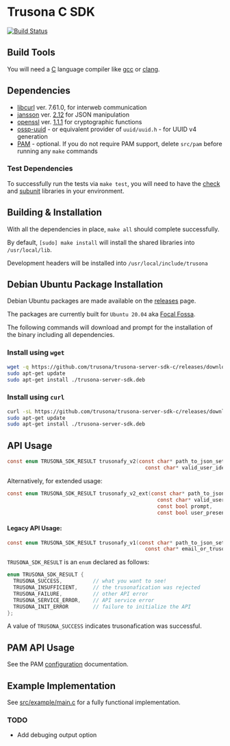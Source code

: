 # Trusona C SDK

[![Build Status](https://travis-ci.com/trusona/trusona-server-sdk-c.svg?token=ERoqgs7tKf7xAGTsABr8&branch=master)](https://travis-ci.com/trusona/trusona-server-sdk-c)

## Build Tools

You will need a [C](https://en.wikipedia.org/wiki/C_programming_language) language compiler like [gcc](https://github.com/gcc-mirror/gcc) or [clang](https://github.com/llvm-mirror/clang).

## Dependencies

- [libcurl](https://curl.haxx.se/libcurl/c) ver. 7.61.0, for interweb communication
- [jansson](https://github.com/akheron/jansson) ver. [2.12](https://github.com/akheron/jansson/releases) for JSON manipulation
- [openssl](https://www.openssl.org) ver. [1.1.1](https://www.openssl.org/source) for cryptographic functions
- [ossp-uuid](https://github.com/sean-/ossp-uuid) - or equivalent provider of `uuid/uuid.h` - for UUID v4 generation
- [PAM](http://tldp.org/HOWTO/User-Authentication-HOWTO/x115.html) - optional. If you do not require PAM support, delete `src/pam` before running any `make` commands

### Test Dependencies

To successfully run the tests via `make test`, you will need to have the [check](https://libcheck.github.io/check) and [subunit](https://github.com/testing-cabal/subunit/tree/master/c) libraries in your environment.

## Building & Installation

With all the dependencies in place, `make all` should complete successfully.

By default, `[sudo] make install` will install the shared libraries into `/usr/local/lib`.

Development headers will be installed into `/usr/local/include/trusona`

## Debian Ubuntu Package Installation

Debian Ubuntu packages are made available on the [releases](https://github.com/trusona/trusona-server-sdk-c/releases) page.

The packages are currently built for `Ubuntu 20.04` aka [Focal Fossa](https://releases.ubuntu.com/20.04).

The following commands will download and prompt for the installation of the binary including all dependencies.


### Install using `wget`

```bash
wget -q https://github.com/trusona/trusona-server-sdk-c/releases/download/1.0.0/trusona-server-sdk_1.0.0-1_amd64.deb -O trusona-server-sdk.deb
sudo apt-get update
sudo apt-get install ./trusona-server-sdk.deb
```

### Install using `curl`

```bash
curl -sL https://github.com/trusona/trusona-server-sdk-c/releases/download/1.0.0/trusona-server-sdk_1.0.0-1_amd64.deb -o trusona-server-sdk.deb
sudo apt-get update
sudo apt-get install ./trusona-server-sdk.deb
```

## API Usage

```c
const enum TRUSONA_SDK_RESULT trusonafy_v2(const char* path_to_json_settings,
                                             const char* valid_user_identifier);
```

Alternatively, for extended usage:

```c
const enum TRUSONA_SDK_RESULT trusonafy_v2_ext(const char* path_to_json_settings,
                                                 const char* valid_user_identifier,
                                                 const bool prompt,
                                                 const bool user_presence);
```

#### Legacy API Usage:

```c
const enum TRUSONA_SDK_RESULT trusonafy_v1(const char* path_to_json_settings,
                                             const char* email_or_trusona_id);
```


`TRUSONA_SDK_RESULT` is an `enum` declared as follows:

```c
enum TRUSONA_SDK_RESULT {
  TRUSONA_SUCCESS,          // what you want to see!
  TRUSONA_INSUFFICIENT,     // the trusonafication was rejected
  TRUSONA_FAILURE,          // other API error
  TRUSONA_SERVICE_ERROR,    // API service error
  TRUSONA_INIT_ERROR        // failure to initialize the API
};
```

A value of `TRUSONA_SUCCESS` indicates trusonafication was successful.


## PAM API Usage

See the PAM [configuration](src/pam/README.md) documentation.

## Example Implementation

See [src/example/main.c](src/example/main.c) for a fully functional implementation.

### TODO

- Add debuging output option
